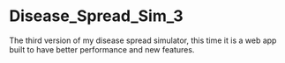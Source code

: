 # Disease_Spread_Sim_3
The third version of my disease spread simulator, this time it is a web app built to have better performance and new features.
